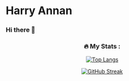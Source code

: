 # Harry Annan

### Hi there 👋




<!--
**annanharry/annanharry** is a ✨ _special_ ✨ repository because its `README.md` (this file) appears on your GitHub profile.

Here are some ideas to get you started:

- 🔭 I’m currently working on ...
- 🌱 I’m currently learning ...
- 👯 I’m looking to collaborate on ...
- 🤔 I’m looking for help with ...
- 💬 Ask me about ...
- 📫 How to reach me: ...
- 😄 Pronouns: ...
- ⚡ Fun fact: ...
- :neckbeard: ...
-->

<div align="center">
  
### :fire: My Stats :
[![Top Langs](https://github-readme-stats.vercel.app/api/top-langs/?username=annanharry&layout=compact&theme=transparent)](https://github.com/anuraghazra/github-readme-stats)


[![GitHub Streak](http://github-readme-streak-stats.herokuapp.com?user=annanharry&theme=transparent)](https://git.io/streak-stats)
    
</div>